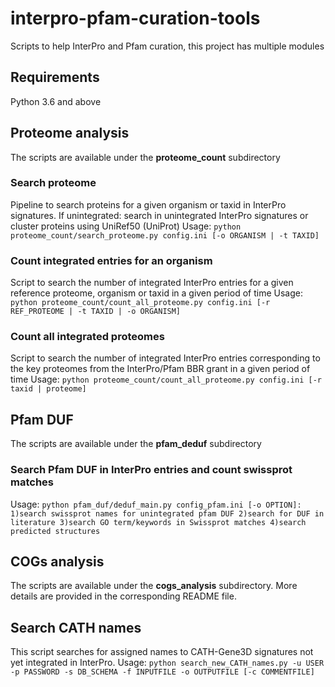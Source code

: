 # interpro-pfam-curation-tools
Scripts to help InterPro and Pfam curation, this project has multiple modules

## Requirements
Python 3.6 and above

## Proteome analysis
The scripts are available under the **proteome_count** subdirectory

### Search proteome
Pipeline to search proteins for a given organism or taxid in InterPro signatures.
If unintegrated: search in unintegrated InterPro signatures or cluster proteins using UniRef50 (UniProt)
Usage: `python proteome_count/search_proteome.py config.ini [-o ORGANISM | -t TAXID]`

### Count integrated entries for an organism
Script to search the number of integrated InterPro entries for a given reference proteome, organism or taxid in a given period of time
Usage: `python proteome_count/count_all_proteome.py config.ini [-r REF_PROTEOME | -t TAXID | -o ORGANISM]`

### Count all integrated proteomes
Script to search the number of integrated InterPro entries corresponding to the key proteomes from the InterPro/Pfam BBR grant in a given period of time
Usage: `python proteome_count/count_all_proteome.py config.ini [-r taxid | proteome]`


## Pfam DUF
The scripts are available under the **pfam_deduf** subdirectory

### Search Pfam DUF in InterPro entries and count swissprot matches
Usage: `python pfam_duf/deduf_main.py config_pfam.ini [-o OPTION]: 1)search swissprot names for unintegrated pfam DUF 2)search for DUF in literature 3)search GO term/keywords in Swissprot matches 4)search predicted structures`

## COGs analysis
The scripts are available under the **cogs_analysis** subdirectory. 
More details are provided in the corresponding README file.

## Search CATH names
This script searches for assigned names to CATH-Gene3D signatures not yet integrated in InterPro.
Usage: `python search_new_CATH_names.py -u USER -p PASSWORD -s DB_SCHEMA -f INPUTFILE -o OUTPUTFILE [-c COMMENTFILE]`